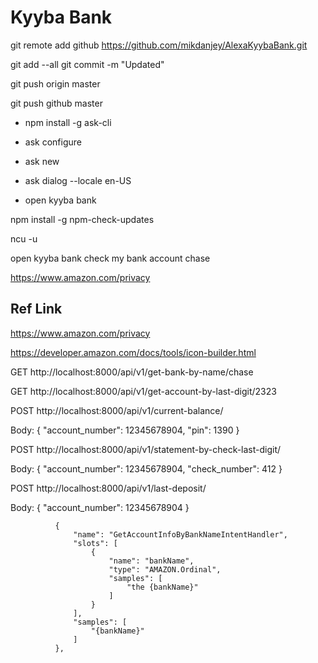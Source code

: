 # Kyyba Bank


git remote add github https://github.com/mikdanjey/AlexaKyybaBank.git

git add --all
git commit -m "Updated"

git push origin master

git push github master


* npm install -g ask-cli

* ask configure
* ask new
* ask dialog --locale en-US

* open kyyba bank

npm install -g npm-check-updates

ncu -u

open kyyba bank
check my bank account
chase

https://www.amazon.com/privacy

## Ref Link
https://www.amazon.com/privacy

https://developer.amazon.com/docs/tools/icon-builder.html

GET http://localhost:8000/api/v1/get-bank-by-name/chase

GET http://localhost:8000/api/v1/get-account-by-last-digit/2323

POST http://localhost:8000/api/v1/current-balance/

Body:
    {
        "account_number": 12345678904,
        "pin": 1390
    }

POST http://localhost:8000/api/v1/statement-by-check-last-digit/

Body:
    {
        "account_number": 12345678904,
        "check_number": 412
    }

POST http://localhost:8000/api/v1/last-deposit/

Body:
    {
        "account_number": 12345678904
    }





              {
                  "name": "GetAccountInfoByBankNameIntentHandler",
                  "slots": [
                      {
                          "name": "bankName",
                          "type": "AMAZON.Ordinal",
                          "samples": [
                              "the {bankName}"
                          ]
                      }
                  ],
                  "samples": [
                      "{bankName}"
                  ]
              },